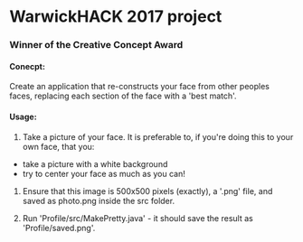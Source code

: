 # WarwickHACK 2017 project

### Winner of the Creative Concept Award

#### Conecpt:
Create an application that re-constructs your face from other peoples faces, replacing each section of the face with a 'best match'.

#### Usage:
1. Take a picture of your face. It is preferable to, if you're doing this to your own face, that you:
 - take a picture with a white background
 - try to center your face as much as you can!
 
1. Ensure that this image is 500x500 pixels (exactly), a '.png' file, and saved as photo.png inside the src folder.

1. Run 'Profile/src/MakePretty.java' - it should save the result as 'Profile/saved.png'.
